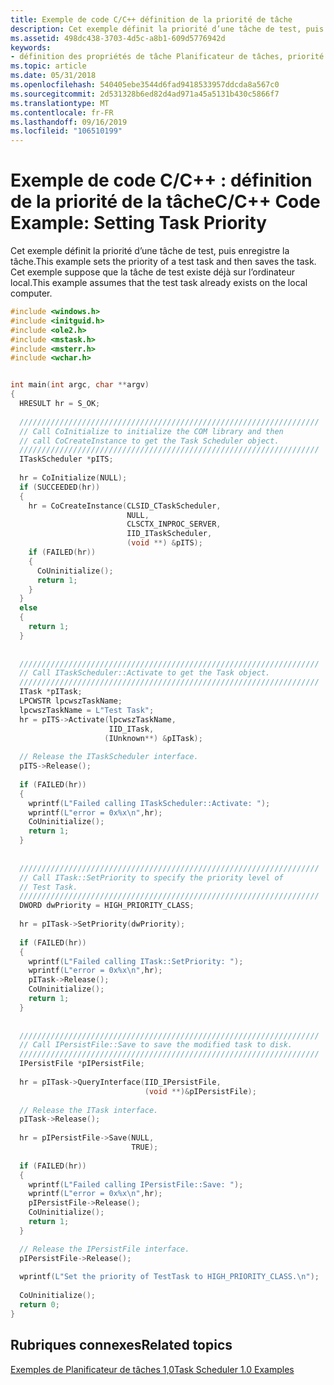 ```yaml
---
title: Exemple de code C/C++ définition de la priorité de tâche
description: Cet exemple définit la priorité d’une tâche de test, puis enregistre la tâche. Cet exemple suppose que la tâche de test existe déjà sur l’ordinateur local.
ms.assetid: 498dc438-3703-4d5c-a8b1-609d5776942d
keywords:
- définition des propriétés de tâche Planificateur de tâches, priorité
ms.topic: article
ms.date: 05/31/2018
ms.openlocfilehash: 540405ebe3544d6fad9418533957ddcda8a567c0
ms.sourcegitcommit: 2d531328b6ed82d4ad971a45a5131b430c5866f7
ms.translationtype: MT
ms.contentlocale: fr-FR
ms.lasthandoff: 09/16/2019
ms.locfileid: "106510199"
---
```

# <a name="cc-code-example-setting-task-priority"></a><span data-ttu-id="fbacc-105">Exemple de code C/C++ : définition de la priorité de la tâche</span><span class="sxs-lookup"><span data-stu-id="fbacc-105">C/C++ Code Example: Setting Task Priority</span></span>

<span data-ttu-id="fbacc-106">Cet exemple définit la priorité d’une tâche de test, puis enregistre la tâche.</span><span class="sxs-lookup"><span data-stu-id="fbacc-106">This example sets the priority of a test task and then saves the task.</span></span> <span data-ttu-id="fbacc-107">Cet exemple suppose que la tâche de test existe déjà sur l’ordinateur local.</span><span class="sxs-lookup"><span data-stu-id="fbacc-107">This example assumes that the test task already exists on the local computer.</span></span>


```C++
#include <windows.h>
#include <initguid.h>
#include <ole2.h>
#include <mstask.h>
#include <msterr.h>
#include <wchar.h>


int main(int argc, char **argv)
{
  HRESULT hr = S_OK;
  
  ///////////////////////////////////////////////////////////////////
  // Call CoInitialize to initialize the COM library and then
  // call CoCreateInstance to get the Task Scheduler object.
  ///////////////////////////////////////////////////////////////////
  ITaskScheduler *pITS;
  
  hr = CoInitialize(NULL);
  if (SUCCEEDED(hr))
  {
    hr = CoCreateInstance(CLSID_CTaskScheduler,
                          NULL,
                          CLSCTX_INPROC_SERVER,
                          IID_ITaskScheduler,
                          (void **) &pITS);
    if (FAILED(hr))
    {
      CoUninitialize();
      return 1;
    }
  }
  else
  {
    return 1;
  }
  
  
  ///////////////////////////////////////////////////////////////////
  // Call ITaskScheduler::Activate to get the Task object.
  ///////////////////////////////////////////////////////////////////
  ITask *pITask;
  LPCWSTR lpcwszTaskName;
  lpcwszTaskName = L"Test Task";
  hr = pITS->Activate(lpcwszTaskName,
                      IID_ITask,
                     (IUnknown**) &pITask);
  
  // Release the ITaskScheduler interface.
  pITS->Release();  
  
  if (FAILED(hr))
  {
    wprintf(L"Failed calling ITaskScheduler::Activate: ");
    wprintf(L"error = 0x%x\n",hr);
    CoUninitialize();
    return 1;
  }
  
  
  ///////////////////////////////////////////////////////////////////
  // Call ITask::SetPriority to specify the priority level of 
  // Test Task.
  ///////////////////////////////////////////////////////////////////
  DWORD dwPriority = HIGH_PRIORITY_CLASS;
  
  hr = pITask->SetPriority(dwPriority);
  
  if (FAILED(hr))
  {
    wprintf(L"Failed calling ITask::SetPriority: ");
    wprintf(L"error = 0x%x\n",hr);
    pITask->Release();
    CoUninitialize();
    return 1;
  }
  
  
  ///////////////////////////////////////////////////////////////////
  // Call IPersistFile::Save to save the modified task to disk.
  ///////////////////////////////////////////////////////////////////
  IPersistFile *pIPersistFile;
  
  hr = pITask->QueryInterface(IID_IPersistFile,
                              (void **)&pIPersistFile);
  
  // Release the ITask interface.
  pITask->Release();  
  
  hr = pIPersistFile->Save(NULL,
                           TRUE);
  
  if (FAILED(hr))
  {
    wprintf(L"Failed calling IPersistFile::Save: ");
    wprintf(L"error = 0x%x\n",hr);
    pIPersistFile->Release();
    CoUninitialize();
    return 1;
  }

  // Release the IPersistFile interface.
  pIPersistFile->Release();
  
  wprintf(L"Set the priority of TestTask to HIGH_PRIORITY_CLASS.\n");
  
  CoUninitialize();
  return 0;
}
```



## <a name="related-topics"></a><span data-ttu-id="fbacc-108">Rubriques connexes</span><span class="sxs-lookup"><span data-stu-id="fbacc-108">Related topics</span></span>

<dl> <dt>

[<span data-ttu-id="fbacc-109">Exemples de Planificateur de tâches 1,0</span><span class="sxs-lookup"><span data-stu-id="fbacc-109">Task Scheduler 1.0 Examples</span></span>](task-scheduler-1-0-examples.md)
</dt> </dl>

 

 




